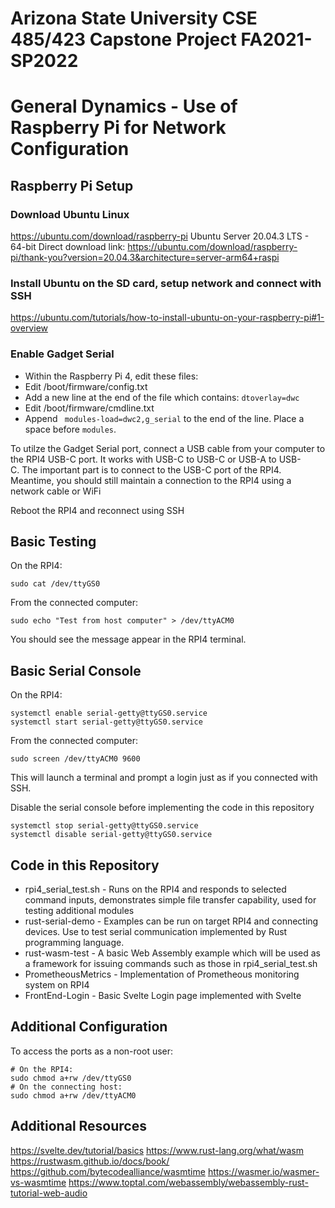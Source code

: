# Arizona State University CSE 485/423 Capstone Project FA2021-SP2022
# General Dynamics - Use of Raspberry Pi for Network Configuration

## Raspberry Pi Setup

### Download Ubuntu Linux
https://ubuntu.com/download/raspberry-pi
Ubuntu Server 20.04.3 LTS - 64-bit
Direct download link: https://ubuntu.com/download/raspberry-pi/thank-you?version=20.04.3&architecture=server-arm64+raspi

### Install Ubuntu on the SD card, setup network and connect with SSH
https://ubuntu.com/tutorials/how-to-install-ubuntu-on-your-raspberry-pi#1-overview

### Enable Gadget Serial
- Within the Raspberry Pi 4, edit these files:
- Edit /boot/firmware/config.txt  
- Add a new line at the end of the file which contains: 
```dtoverlay=dwc```
- Edit /boot/firmware/cmdline.txt  
- Append ``` modules-load=dwc2,g_serial``` to the end of the line. Place a space before ```modules```.

To utilze the Gadget Serial port, connect a USB cable from your computer to the RPI4 USB-C port. It works with USB-C to USB-C or USB-A to USB-C. The important part is to connect to the USB-C port of the RPI4. Meantime, you should still maintain a connection to the RPI4 using a network cable or WiFi

Reboot the RPI4 and reconnect using SSH

## Basic Testing
On the RPI4:
```
sudo cat /dev/ttyGS0
```
From the connected computer:
```
sudo echo "Test from host computer" > /dev/ttyACM0
```
You should see the message appear in the RPI4 terminal.

## Basic Serial Console
On the RPI4: 
```
systemctl enable serial-getty@ttyGS0.service
systemctl start serial-getty@ttyGS0.service
```
From the connected computer: 
```
sudo screen /dev/ttyACM0 9600
```
This will launch a terminal and prompt a login just as if you connected with SSH.

Disable the serial console before implementing the code in this repository
```
systemctl stop serial-getty@ttyGS0.service
systemctl disable serial-getty@ttyGS0.service
```

## Code in this Repository
- rpi4_serial_test.sh - Runs on the RPI4 and responds to selected command inputs, demonstrates simple file transfer capability, used for testing additional modules
- rust-serial-demo - Examples can be run on target RPI4 and connecting devices. Use to test serial communication implemented by Rust programming language.
- rust-wasm-test - A basic Web Assembly example which will be used as a framework for issuing commands such as those in rpi4_serial_test.sh
- PrometheousMetrics - Implementation of Prometheous monitoring system on RPI4
- FrontEnd-Login - Basic Svelte Login page implemented with Svelte

## Additional Configuration
To access the ports as a non-root user: 
```
# On the RPI4: 
sudo chmod a+rw /dev/ttyGS0
# On the connecting host:
sudo chmod a+rw /dev/ttyACM0
```
## Additional Resources

https://svelte.dev/tutorial/basics
https://www.rust-lang.org/what/wasm
https://rustwasm.github.io/docs/book/
https://github.com/bytecodealliance/wasmtime
https://wasmer.io/wasmer-vs-wasmtime
https://www.toptal.com/webassembly/webassembly-rust-tutorial-web-audio
